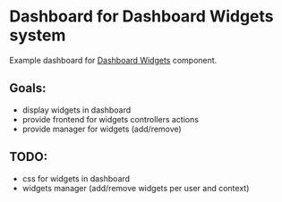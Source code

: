 Dashboard for Dashboard Widgets system
======================================

Example dashboard for [Dashboard Widgets][1] component.

## Goals:

* display widgets in dashboard
* provide frontend for widgets controllers actions
* provide manager for widgets (add/remove)


## TODO:

* css for widgets in dashboard
* widgets manager (add/remove widgets per user and context)

[1]: https://github.com/ahilles107/dashboard-widgets
